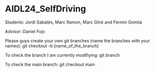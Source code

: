 # AIDL24_SelfDriving

Students: Jordi Sabatés, Marc Ramon, Marc GIné and Fermin Gomila

Advisor: Daniel Fojo

Please guys create your own git branches (name the branches with your names): git checkout -b [name_of_the_branch]


To check the branch I am currently modifiying: git branch

To check the main branch: git checkout main
